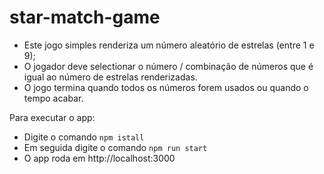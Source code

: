 # star-match-game

- Este jogo simples renderiza um número aleatório de estrelas (entre 1 e 9);
- O jogador deve selectionar o número / combinação de números que é igual 
ao número de estrelas renderizadas.
- O jogo termina quando todos os números forem usados ou quando o tempo acabar.

Para executar o app:
- Digite o comando ```npm istall```
- Em seguida digite o comando ```npm run start```
- O app roda em http://localhost:3000
